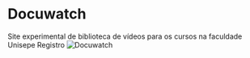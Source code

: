 # Docuwatch
Site experimental de biblioteca de vídeos para os cursos na faculdade Unisepe Registro
![Docuwatch](https://github.com/user-attachments/assets/17a4aacf-7103-4dae-a7e1-5e277db6b588)
